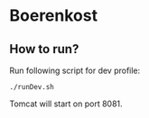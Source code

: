 # Boerenkost

## How to run?

Run following script for dev profile:

	./runDev.sh
		
Tomcat will start on port 8081.

